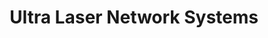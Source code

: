 ---
title: "Ultra Laser Network Systems"
url: /accra/ultra-laser-network-systems/
shop: Elektronik
---